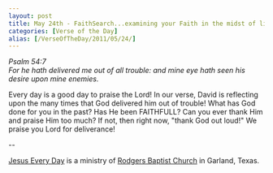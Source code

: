 ```yaml
---
layout: post
title: May 24th - FaithSearch...examining your Faith in the midst of life's
categories: [Verse of the Day]
alias: [/VerseOfTheDay/2011/05/24/]
---
```


_Psalm 54:7  
For he hath delivered me out of all trouble: and mine eye hath seen
his desire upon mine enemies._

Every day is a good day to praise the Lord! In our verse, David is
reflecting upon the many times that God delivered him out of trouble!
What has God done for you in the past? Has He been FAITHFULL? Can you
ever thank Him and praise Him too much? If not, then right now,
"thank God out loud!" We praise you Lord for deliverance!

 --

<a href=http://jesuseveryday.net>Jesus Every Day</a> is a ministry of <a href=http://rodgersbaptist.net>Rodgers Baptist Church</a> in Garland, Texas.
